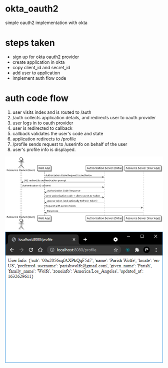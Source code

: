 # okta_oauth2
simple oauth2 implementation with okta

# steps taken

- sign up for okta oauth2 provider
- create application in okta
- copy client_id and secret_id
- add user to application
- implement auth flow code

# auth code flow

1. user visits index and is routed to /auth
2. /auth collects application details, and redirects user to oauth provider
3. user logs in to oauth provider
4. user is redirected to callback
5. callback validates the user's code and state
6. application redirects to /profile
7. /profile sends request to /userinfo on behalf of the user
8. user's profile info is displayed.

![screenshot](./screenshots/oauth_auth_code_flow.png)
![screenshot](screenshots/profile.png)